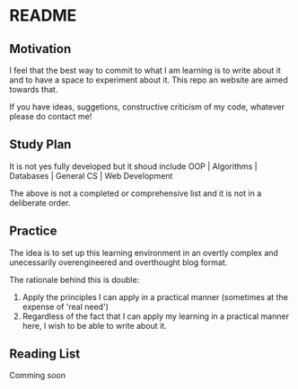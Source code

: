 # README

## Motivation

I feel that the best way to commit to what I am learning is to write about it and to have a space to experiment about it.
This repo an website are aimed towards that.

If you have ideas, suggetions, constructive criticism of my code, whatever please do contact me!

## Study Plan

It is not yes fully developed but it shoud include OOP | Algorithms | Databases | General CS | Web Development

The above is not a completed or comprehensive list and it is not in a deliberate order.

## Practice

The idea is to set up this learning environment in an overtly complex and unecessarily overengineered and overthought blog format.

The rationale behind this is double:

  1. Apply the principles I can apply in a practical manner (sometimes at the expense of 'real need')
  2. Regardless of the fact that I can apply my learning in a practical manner here, I wish to be able to write about it.

## Reading List

Comming soon